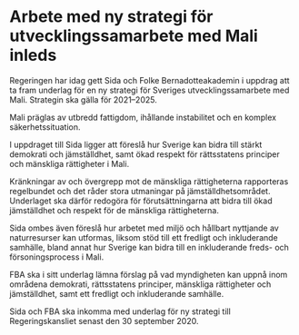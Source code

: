 # Arbete med ny strategi för utvecklingssamarbete med Mali inleds

Regeringen har idag gett Sida och Folke Bernadotteakademin i uppdrag att ta fram underlag för en ny strategi för Sveriges utvecklingssamarbete med Mali. Strategin ska gälla för 2021–2025.

Mali präglas av utbredd fattigdom, ihållande instabilitet och en komplex säkerhetssituation.

I uppdraget till Sida ligger att föreslå hur Sverige kan bidra till stärkt demokrati och jämställdhet, samt ökad respekt för rättsstatens principer och mänskliga rättigheter i Mali.

Kränkningar av och övergrepp mot de mänskliga rättigheterna rapporteras regelbundet och det råder stora utmaningar på jämställdhetsområdet. Underlaget ska därför redogöra för förutsättningarna att bidra till ökad jämställdhet och respekt för de mänskliga rättigheterna.

Sida ombes även föreslå hur arbetet med miljö och hållbart nyttjande av naturresurser kan utformas, liksom stöd till ett fredligt och inkluderande samhälle, bland annat hur Sverige kan bidra till en inkluderande freds- och försoningsprocess i Mali.

FBA ska i sitt underlag lämna förslag på vad myndigheten kan uppnå inom områdena demokrati, rättsstatens principer, mänskliga rättigheter och jämställdhet, samt ett fredligt och inkluderande samhälle.

Sida och FBA ska inkomma med underlag för ny strategi till Regeringskansliet senast den 30 september 2020.
